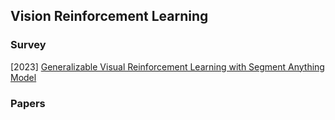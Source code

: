 ## Vision Reinforcement Learning

### Survey

[2023] [Generalizable Visual Reinforcement Learning with Segment Anything Model](https://arxiv.org/abs/2312.17116)



### Papers

